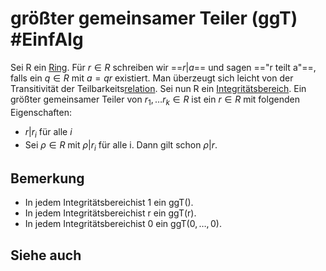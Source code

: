 # größter gemeinsamer Teiler (ggT) #EinfAlg 
Sei R ein [Ring](Einf.%20Alg/Definition/Ring.md). Für $r\in R$ schreiben wir ==$r|a$== und sagen =="r teilt a"==, falls ein $q\in R$ mit $a=qr$ existiert. Man überzeugt sich leicht von der Transitivität der Teilbarkeits[relation](LA1/Definitions/Relation.md).
Sei nun R ein [Integritätsbereich](Einf.%20Alg/Definition/Integrit%C3%A4tsbereich.md). Ein größter gemeinsamer Teiler von $r_1,\dots r_k\in R$ ist ein $r\in R$ mit folgenden Eigenschaften:
- $r|r_i$ für alle $i$
- Sei $\rho\in R$ mit $\rho|r_i$ für alle i. Dann gilt schon $\rho|r$.
## Bemerkung
- In jedem Integritätsbereichist 1 ein ggT().
- In jedem Integritätsbereichist r ein ggT(r).
-  In jedem Integritätsbereichist 0 ein ggT$(0,\dots,0)$.
## Siehe auch